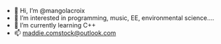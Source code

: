 - 👋 Hi, I’m @mangolacroix
- 👀 I’m interested in programming, music, EE, environmental science....
- 🌱 I’m currently learning C++
- 📫 maddie.comstock@outlook.com

<!---
mangolacroix/mangolacroix is a ✨ special ✨ repository because its `README.md` (this file) appears on your GitHub profile.
You can click the Preview link to take a look at your changes.
--->
